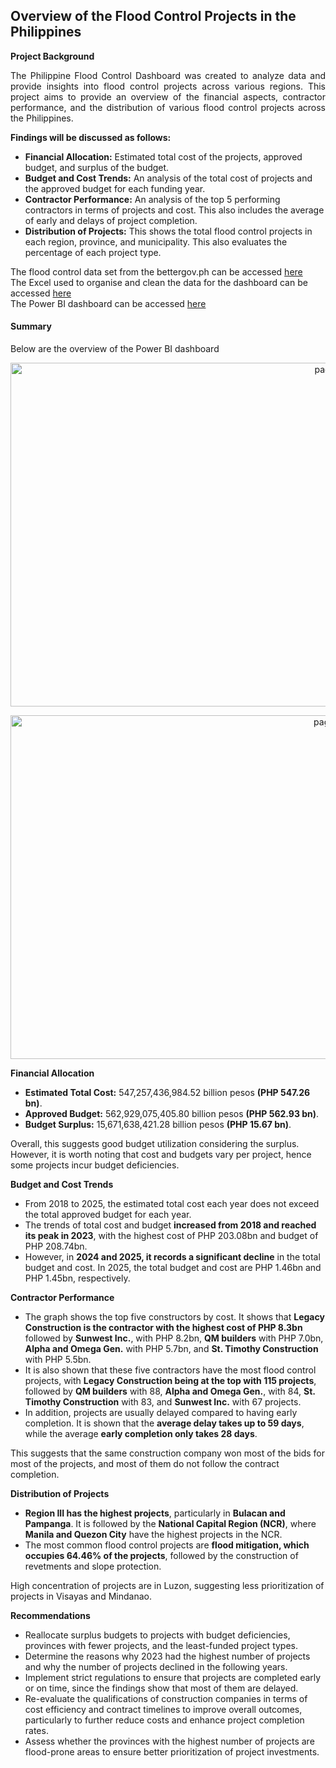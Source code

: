 ## Overview of the Flood Control Projects in the Philippines

**Project Background**

<p align="justify"> The Philippine Flood Control Dashboard was created to analyze data and provide insights into flood control projects across various regions. This project aims to provide an overview of the financial aspects, contractor performance, and the distribution of various flood control projects across the Philippines. </p>

**Findings will be discussed as follows:**
- **Financial Allocation:** Estimated total cost of the projects, approved budget, and surplus of the budget.
- **Budget and Cost Trends:** An analysis of the total cost of projects and the approved budget for each funding year.
- **Contractor Performance:** An analysis of the top 5 performing contractors in terms of projects and cost. This also includes the average of early and delays of project completion.
- **Distribution of Projects:** This shows the total flood control projects in each region, province, and municipality. This also evaluates the percentage of each project type.

The flood control data set from the bettergov.ph can be accessed [here](https://bettergov.ph/flood-control-projects)    
The Excel used to organise and clean the data for the dashboard can be accessed [here](https://github.com/jasminerendorio/Data_Project/blob/main/Flood%20Control%20Project%20-%20Data.xlsx)    
The Power BI dashboard can be accessed [here](https://github.com/jasminerendorio/Data_Project/blob/main/Flood%20Control%20Project.pbix)

#### Summary

Below are the overview of the Power BI dashboard

<p align="center"> <img width="1000" height="550" alt="page 1" src="https://github.com/user-attachments/assets/bebf5b47-0a38-4472-8e9e-e27971d3167f" /> </p>

<p align="center"> <img width="1000" height="550" alt="page 2" src="https://github.com/user-attachments/assets/e9a4af88-3a88-4e95-a76d-430f169599f3" /> </p> 

**Financial Allocation**
- **Estimated Total Cost:** 547,257,436,984.52  billion pesos **(PHP 547.26 bn)**. 
- **Approved Budget:** 562,929,075,405.80 billion pesos **(PHP 562.93 bn)**.
- **Budget Surplus:** 15,671,638,421.28 billion pesos **(PHP 15.67 bn)**.

Overall, this suggests good budget utilization considering the surplus. However, it is worth noting that cost and budgets vary per project, hence some projects incur budget deficiencies.

**Budget and Cost Trends**
- From 2018 to 2025, the estimated total cost each year does not exceed the total approved budget for each year.
- The trends of total cost and budget **increased from 2018 and reached its peak in 2023**, with the highest cost of PHP 203.08bn and budget of PHP 208.74bn.
- However, in **2024 and 2025, it records a significant decline** in the total budget and cost. In 2025, the total budget and cost are PHP 1.46bn and PHP 1.45bn, respectively.
  
**Contractor Performance**
- The graph shows the top five constructors by cost. It shows that **Legacy Construction is the contractor with the highest cost of PHP 8.3bn** followed by **Sunwest Inc.**, with PHP 8.2bn, **QM builders** with PHP 7.0bn, **Alpha and Omega Gen.** with PHP 5.7bn, and **St. Timothy Construction** with PHP 5.5bn.
- It is also shown that these five contractors have the most flood control projects, with **Legacy Construction being at the top with 115 projects**, followed by **QM builders** with 88, **Alpha and Omega Gen.**, with 84, **St. Timothy Construction** with 83, and **Sunwest Inc.** with 67 projects.
- In addition, projects are usually delayed compared to having early completion. It is shown that the **average delay takes up to 59 days**, while the average **early completion only takes 28 days**.

This suggests that the same construction company won most of the bids for most of the projects, and most of them do not follow the contract completion. 

**Distribution of Projects**
- **Region III has the highest projects**, particularly in **Bulacan and Pampanga**.  It is followed by the **National Capital Region (NCR)**, where **Manila and Quezon City** have the highest projects in the NCR.
- The most common flood control projects are **flood mitigation, which occupies 64.46% of the projects**, followed by the construction of revetments and slope protection.

High concentration of projects are in Luzon, suggesting less prioritization of projects in Visayas and Mindanao.

**Recommendations**
- Reallocate surplus budgets to projects with budget deficiencies, provinces with fewer projects, and the least-funded project types.
- Determine the reasons why 2023 had the highest number of projects and why the number of projects declined in the following years.
- Implement strict regulations to ensure that projects are completed early or on time, since the findings show that most of them are delayed.
- Re-evaluate the qualifications of construction companies in terms of cost efficiency and contract timelines to improve overall outcomes, particularly to further reduce costs and enhance project completion rates.
- Assess whether the provinces with the highest number of projects are flood-prone areas to ensure better prioritization of project investments.










